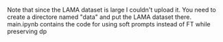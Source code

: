 Note that since the LAMA dataset is large I couldn't upload it.
You need to create a directore named "data" and put the LAMA dataset there.
main.ipynb contains the code for using soft prompts instead of FT while preserving dp
